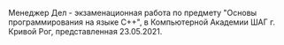 Менеджер Дел - экзаменационная работа по предмету "Основы программирования на языке С++", в Компьютерной Академии ШАГ г. Кривой Рог, представленная 23.05.2021.
